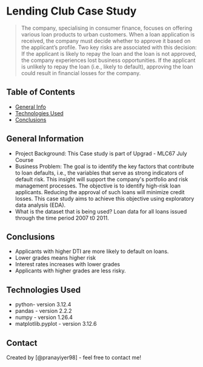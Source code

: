 # Lending Club Case Study
> The company, specialising in consumer finance, focuses on offering various loan products to urban customers. When a loan application is received, the company must decide whether to approve it based on the applicant’s profile. Two key risks are associated with this decision:
    If the applicant is likely to repay the loan and the loan is not approved, the company experiences lost business opportunities.
    If the applicant is unlikely to repay the loan (i.e., likely to default), approving the loan could result in financial losses for the company.



## Table of Contents
* [General Info](#general-information)
* [Technologies Used](#technologies-used)
* [Conclusions](#conclusions)


## General Information
- Project Background: This Case study is part of Upgrad - MLC67 July Course
- Business Problem: 
    The goal is to identify the key factors that contribute to loan defaults, i.e., the variables that serve as strong indicators of default risk. This insight will support the company's portfolio and risk management processes.
    The objective is to identify high-risk loan applicants. Reducing the approval of such loans will minimize credit losses. This case study aims to achieve this objective using exploratory data analysis (EDA).
- What is the dataset that is being used?
    Loan data for all loans issued through the time period 2007 t0 2011.


## Conclusions
- Applicants with higher DTI are more likely to default on loans.
- Lower grades means higher risk
- Interest rates increases with lower grades
- Applicants with higher grades are less risky.




## Technologies Used
- python- version 3.12.4
- pandas - version 2.2.2
- numpy - version 1.26.4
- matplotlib.pyplot  - version 3.12.6 


## Contact
Created by [@pranayiyer98] - feel free to contact me!


